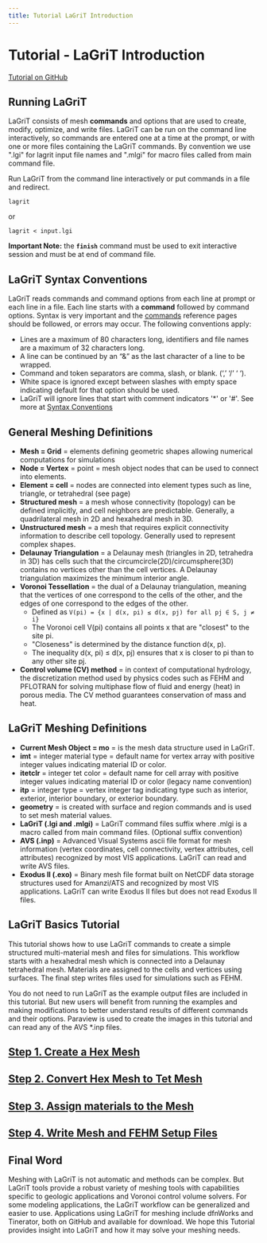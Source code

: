 ```yaml
---
title: Tutorial LaGriT Introduction
---
```


# Tutorial - LaGriT Introduction

<div class="button" id="button-3">
   <div id="circle"></div>
   <a href="{{ "/pages/tutorial/lagrit_introduction/" | relative_url }}">Tutorial on GitHub</a>
</div>


## Running LaGriT

LaGriT consists of mesh **commands** and options that are used to create, modify, optimize, and write files. LaGriT can be run on the command line interactively, so commands are entered one at a time at the prompt, or with one or more files containing the LaGriT commands. By convention we use ".lgi" for lagrit input file names and ".mlgi" for macro files called from main command file.

Run LaGriT from the command line interactively or put commands in a file and redirect.
```
lagrit
```
or
```
lagrit < input.lgi
```
**Important Note:** the **`finish`** command must be used to exit interactive session and must be at end of command file.

## LaGriT Syntax Conventions

LaGriT reads commands and command options from each line at prompt or each line in a file. Each line starts with a **command** followed by command options. Syntax is very important and the [commands](https://lanl.github.io/LaGriT/pages/commands.html) reference pages should be followed, or errors may occur. The following conventions apply:

- Lines are a maximum of 80 characters long, identifiers and file names are a maximum of 32 characters long.
- A line can be continued by an “&” as the last character of a line to be wrapped.
- Command and token separators are comma, slash, or blank. (‘,’ ‘/’ ‘ ‘).
- White space is ignored except between slashes with empty space indicating default for that option should be used.
- LaGriT will ignore lines that start with comment indicators '*' or '#'.
See more at [Syntax Conventions](https://lanl.github.io/LaGriT/pages/docs/conventions.html)

## General Meshing Definitions

- **Mesh = Grid** = elements defining geometric shapes allowing numerical computations for simulations 
- **Node = Vertex** = point = mesh object nodes that can be used to connect into elements.
- **Element = cell** = nodes are connected into element types such as line, triangle, or tetrahedral (see page)
- **Structured mesh** = a mesh whose connectivity (topology) can be defined implicitly, and cell neighbors are predictable. Generally, a quadrilateral mesh in 2D and hexahedral mesh in 3D. 
- **Unstructured mesh** = a mesh that requires explicit connectivity information to describe cell topology. Generally used to represent complex shapes. 
- **Delaunay Triangulation** = a Delaunay mesh (triangles in 2D, tetrahedra in 3D) has cells such that the circumcircle(2D)/circumsphere(3D) contains no vertices other than the cell vertices. A Delaunay triangulation maximizes the minimum interior angle. 
- **Voronoi Tessellation** = the dual of a Delaunay triangulation, meaning that the vertices of one correspond to the cells of the other, and the edges of one correspond to the edges of the other.
    - Defined as ```V(pi) = {x | d(x, pi) ≤ d(x, pj) for all pj ∈ S, j ≠ i}```  
    - The Voronoi cell V(pi) contains all points x that are "closest" to the site pi.
    - "Closeness" is determined by the distance function d(x, p).
    - The inequality d(x, pi) ≤ d(x, pj) ensures that x is closer to pi than to any other site pj.
- **Control volume (CV) method** = in context of computational hydrology, the discretization method used by physics codes such as FEHM and PFLOTRAN for solving multiphase flow of fluid and energy (heat) in porous media. The CV method guarantees conservation of mass and heat.


## LaGriT Meshing Definitions

- **Current Mesh Object = mo** = is the mesh data structure used in LaGriT. 
- **imt** = integer material type = default name for vertex array with positive integer values indicating material ID or color.
- **itetclr** = integer tet color = default name for cell array with positive integer values indicating material ID or color (legacy name convention)
- **itp** = integer type = vertex integer tag indicating type such as interior, exterior, interior boundary, or exterior boundary. 
- **geometry** = is created with surface and region commands and is used to set mesh material values. 
- **LaGriT (.lgi and .mlgi)** = LaGriT command files suffix where .mlgi is a macro called from main command files. (Optional suffix convention) 
- **AVS (.inp)** = Advanced Visual Systems ascii file format for mesh information (vertex coordinates, cell connectivity, vertex attributes, cell attributes) recognized by most VIS applications. LaGriT can read and write AVS files. 
- **Exodus II (.exo)** = Binary mesh file format built on NetCDF data storage structures used for Amanzi/ATS and recognized by most VIS applications. LaGriT can write Exodus II files but does not read Exodus II files. 


## LaGriT Basics Tutorial 


This tutorial shows how to use LaGriT commands to create a simple structured multi-material mesh and files for simulations. This workflow starts with a hexahedral mesh which is connected into a Delaunay tetrahedral mesh. Materials are assigned to the cells and vertices using surfaces. The final step writes files used for simulations such as FEHM. 

You do not need to run LaGriT as the example output files are included in this tutorial. But new users will benefit from running the examples and making modifications to better understand results of different commands and their options.  Paraview is used to create the images in this tutorial and can read any of the AVS *.inp files. 


## [Step 1. Create a Hex Mesh](step_01.md)

## [Step 2. Convert Hex Mesh to Tet Mesh](step_02.md)

## [Step 3. Assign materials to the Mesh](step_03.md)

## [Step 4. Write Mesh and FEHM Setup Files](step_04.md) 


## Final Word


Meshing with LaGriT is not automatic and methods can be complex. But LaGriT tools provide a robust variety of meshing tools with capabilities specific to geologic applications and Voronoi control volume solvers. For some modeling applications, the LaGriT workflow can be generalized and easier to use. Applications using LaGriT for meshing include dfnWorks and Tinerator, both on GitHub and available for download. We hope this Tutorial provides insight into LaGriT and how it may solve your meshing needs.

